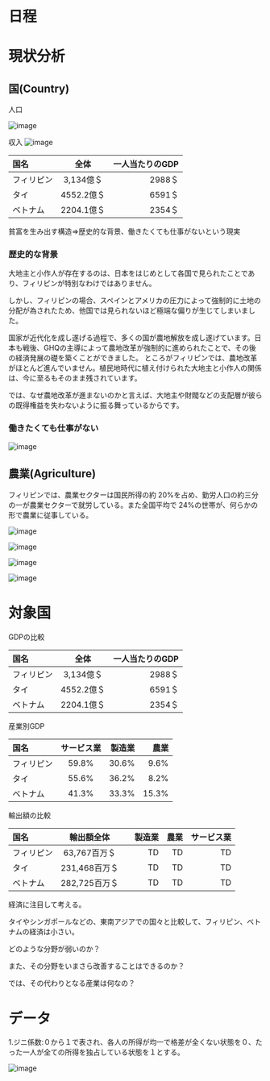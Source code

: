 # 日程

# 現状分析

## 国(Country)

人口

![image](https://jp.gdfreak.com/chartimage/sp0100010001199/sp010001000119900151_5.png)

収入
![image](https://user-images.githubusercontent.com/82156802/150715573-7f2c751b-a515-48a5-beae-c4d63dc45359.png)

| 国名 | 全体 | 一人当たりのGDP |
| :--- | :---: | ---: | 
| フィリピン | 3,134億＄ | 2988＄ |
| タイ | 4552.2億＄ | 6591＄ | 
| ベトナム | 2204.1億＄ | 2354＄ | 

貧富を生み出す構造⇒歴史的な背景、働きたくても仕事がないという現実

### 歴史的な背景
大地主と小作人が存在するのは、日本をはじめとして各国で見られたことであり、フィリピンが特別なわけではありません。

しかし、フィリピンの場合、スペインとアメリカの圧力によって強制的に土地の分配が為されたため、他国では見られないほど極端な偏りが生じてしまいました。

国家が近代化を成し遂げる過程で、多くの国が農地解放を成し遂げています。日本も戦後、GHQの主導によって農地改革が強制的に進められたことで、その後の経済発展の礎を築くことができました。
ところがフィリピンでは、農地改革がほとんど進んでいません。植民地時代に植え付けられた大地主と小作人の関係は、今に至るもそのまま残されています。

では、なぜ農地改革が進まないのかと言えば、大地主や財閥などの支配層が彼らの既得権益を失わないように振る舞っているからです。

### 働きたくても仕事がない

![image](https://cebu3.com/wp-content/uploads/2018/02/image1.jpg)

## 農業(Agriculture)

フィリピンでは、農業セクターは国民所得の約 20%を占め、勤労人口の約三分の一が農業セクターで就労している。また全国平均で 24%の世帯が、何らかの形で農業に従事している。

![image](https://user-images.githubusercontent.com/82156802/150711103-59aed381-2849-4f19-9d56-da651151fb1f.png)

![image](https://user-images.githubusercontent.com/82156802/150711201-a12bcd40-e9b3-432f-8554-4ae345ae992c.png)

![image](https://user-images.githubusercontent.com/82156802/150711536-bac8b87e-3ddb-4bad-a3b1-b8c2dbc77582.png)

![image](https://user-images.githubusercontent.com/82156802/150711576-bee078e2-cf53-4349-83d5-8dc41f3545e8.png)


# 対象国


GDPの比較

| 国名 | 全体 | 一人当たりのGDP |
| :--- | :---: | ---: | 
| フィリピン | 3,134億＄ | 2988＄ |
| タイ | 4552.2億＄ | 6591＄ | 
| ベトナム | 2204.1億＄ | 2354＄ | 

産業別GDP

| 国名 | サービス業 | 製造業 | 農業 |
| :--- | :---: | ---: | ---: |
| フィリピン | 59.8% | 30.6% | 9.6% |
| タイ | 55.6% | 36.2% | 8.2% |
| ベトナム | 41.3% | 33.3% | 15.3% |

輸出額の比較

| 国名 | 輸出額全体 |　製造業 | 農業 | サービス業 |
| :--- | :---: | ---: |  ---: |   ---: | 
| フィリピン | 63,767百万＄ | TD | TD | TD |
| タイ | 231,468百万＄ | TD | TD |  TD |
| ベトナム | 282,725百万＄ | TD |  TD | TD |

経済に注目して考える。

タイやシンガポールなどの、東南アジアでの国々と比較して、フィリピン、ベトナムの経済は小さい。

どのような分野が弱いのか？

また、その分野をいまさら改善することはできるのか？

では、その代わりとなる産業は何なの？

# データ

1.ジニ係数:０から１で表され、各人の所得が均一で格差が全くない状態を０、たった一人が全ての所得を独占している状態を１とする。

![image](https://user-images.githubusercontent.com/82156802/150709727-f53c067a-4921-409e-b375-3fd33d759ba8.png)

